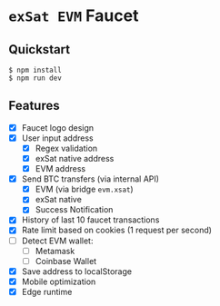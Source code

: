 # `exSat EVM` Faucet

## Quickstart

```
$ npm install
$ npm run dev
```

## Features

- [x] Faucet logo design
- [x] User input address
  - [x] Regex validation
  - [x] exSat native address
  - [x] EVM address
- [x] Send BTC transfers (via internal API)
  - [x] EVM (via bridge `evm.xsat`)
  - [x] exSat native
  - [x] Success Notification
- [x] History of last 10 faucet transactions
- [x] Rate limit based on cookies (1 request per second)
- [ ] Detect EVM wallet:
  - [ ] Metamask
  - [ ] Coinbase Wallet
- [x] Save address to localStorage
- [x] Mobile optimization
- [x] Edge runtime
